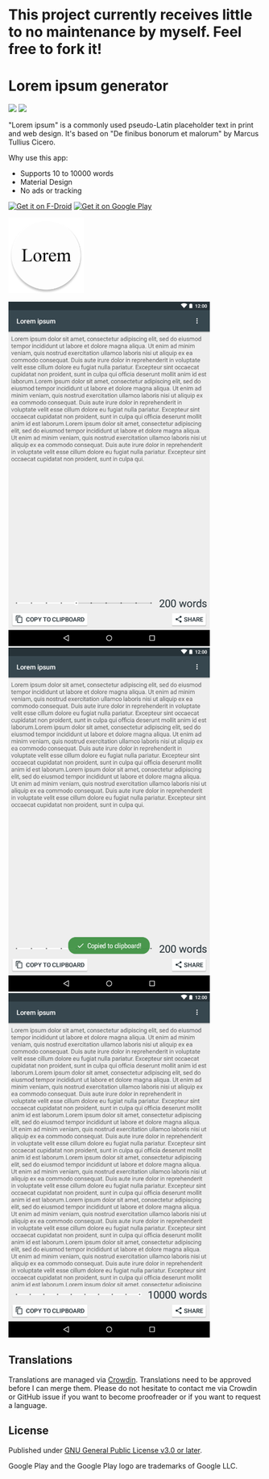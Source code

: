 # This project currently receives little to no maintenance by myself. Feel free to fork it!

# Lorem ipsum generator
<a href="https://travis-ci.com/characterdog/loremipsum/"><img src="https://api.travis-ci.com/characterdog/loremipsum.svg?branch=master"></a> <a title="Crowdin" target="_blank" href="https://crowdin.com/project/lorem-ipsum-generator"><img src="https://d322cqt584bo4o.cloudfront.net/lorem-ipsum-generator/localized.svg"></a>

"Lorem ipsum" is a commonly used pseudo-Latin placeholder text in print and web design.
It's based on "De finibus bonorum et malorum" by Marcus Tullius Cicero.

Why use this app:
* Supports 10 to 10000 words
* Material Design
* No ads or tracking

[<img src="https://f-droid.org/badge/get-it-on.png" alt="Get it on F-Droid" height="80">](https://f-droid.org/app/com.github.characterdog.loremipsum)
[<img src="https://play.google.com/intl/en_us/badges/images/generic/en_badge_web_generic.png" alt="Get it on Google Play" height="80">](https://play.google.com/store/apps/details?id=com.github.characterdog.loremipsum)

<img src="fastlane/metadata/android/en-US/images/icon.png" width="150px">

<img src="fastlane/metadata/android/en-US/images/phoneScreenshots/1.png" width="400px"> <img src="fastlane/metadata/android/en-US/images/phoneScreenshots/2.png" width="400px"> <img src="fastlane/metadata/android/en-US/images/phoneScreenshots/3.png" width="400px">

## Translations

Translations are managed via [Crowdin](https://crowdin.com/project/lorem-ipsum-generator). Translations need to be approved before I can merge them. Please do not hesitate to contact me via Crowdin or GitHub issue if you want to become proofreader or if you want to request a language.

## License

Published under [GNU General Public License v3.0 or later](https://spdx.org/licenses/GPL-3.0-or-later.html).


Google Play and the Google Play logo are trademarks of Google LLC.
